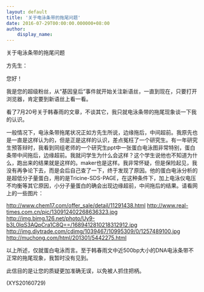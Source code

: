 ```yaml
---
layout: default
title: '关于电泳条带的拖尾问题'
date: 2016-07-29T00:00:00.000000+08:00
author:
    display_name: 
---
```


关于电泳条带的拖尾问题

方先生：

您好！

我是您的超级粉丝，从“基因皇后”事件就开始关注新语丝，一直到现在，只要打开浏览器，肯定要到新语丝上看一看。

看了7月20号关于韩春雨的文章，不谈其它，我只就电泳条带的拖尾现象谈一下我的认识。

一般情况下，电泳条带拖尾状况正如方先生所说，边缘拖后，中间超前。我原先也是一直是这样认为的，但是正是这样的认识，差点冤枉了一个研究生。有一年研究生预答辩时，我看到同组老师的一个研究生ppt中一张蛋白电泳图非常特别，蛋白条带中间拖后，边缘超前。我就问学生为什么会这样？这个学生说他也不知道为什么，跑出来的结果就是这样的。maker也是这样。我非常怀疑，但是保险起见，我没有再争论下去，而是会后自己查了一下，终于发现了原因。他的蛋白电泳分析的是超低分子量蛋白，用的是Tricine-SDS-PAGE，在这种条件下，加上电泳仪电压不均衡等其它原因，小分子量蛋白的确会出现边缘超前，中间拖后的结果。请看网上的一些图片：

http://www.chem17.com/offer_sale/detail/11291438.html  http://www.real-times.com.cn/pic/130912402268636323.jpg  http://img.bimg.126.net/photo/Uy9-b3L0lqS3AQpCra1C8Q==/1689412810218312912.jpg  http://img.diytrade.com/cdimg/1039467/10995309/0/1257489100.jpg  http://muchong.com/html/201301/5442275.html

以上所述，仅就蛋白电泳而言。至于韩春雨文中近500bp大小的DNA电泳条带不正常的拖尾现象，我暂时没有见到。

此信目的是让您的质疑更加准确无误，以免被人抓住把柄。

(XYS20160729)

